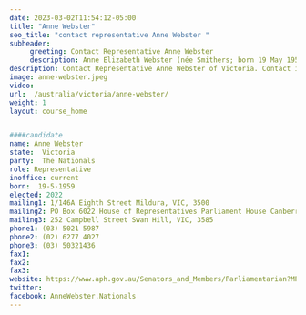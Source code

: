```yaml
---
date: 2023-03-02T11:54:12-05:00
title: "Anne Webster"
seo_title: "contact representative Anne Webster "
subheader:
     greeting: Contact Representative Anne Webster
     description: Anne Elizabeth Webster (née Smithers; born 19 May 1959)[3] is an Australian politician who has been a member of the House of Representatives since the 2019 federal election. She is a member of the National Party and represents the Division of Mallee in Victoria. She was a social worker and non-profit executive before entering parliament.
description: Contact Representative Anne Webster of Victoria. Contact information for Anne Webster includes email address, phone number, and mailing address.
image: anne-webster.jpeg
video:
url:  /australia/victoria/anne-webster/
weight: 1
layout: course_home


####candidate
name: Anne Webster
state:	Victoria
party:	The Nationals
role: Representative
inoffice: current
born:  19-5-1959
elected: 2022
mailing1: 1/146A Eighth Street Mildura, VIC, 3500
mailing2: PO Box 6022 House of Representatives Parliament House Canberra ACT 2600
mailing3: 252 Campbell Street Swan Hill, VIC, 3585
phone1:	(03) 5021 5987
phone2: (02) 6277 4027
phone3: (03) 50321436
fax1:
fax2:
fax3:
website: https://www.aph.gov.au/Senators_and_Members/Parliamentarian?MPID=281688
twitter:
facebook: AnneWebster.Nationals
---
```

